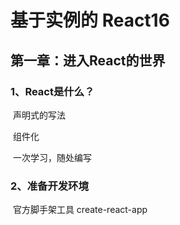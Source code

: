 # 基于实例的 React16

## 第一章：进入React的世界

### 1、React是什么？

​		声明式的写法

​		组件化

​		一次学习，随处编写

### 2、准备开发环境

​		官方脚手架工具 create-react-app



